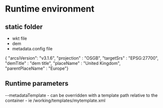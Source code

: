 # Runtime environment

## static folder
- wkt file
- dem
- metadata.config file

{
            "arcsiVersion": "v3.1.6",
            "projection" : "OSGB",
            "targetSrs" : "EPSG:27700",
            "demTitle" : "dem title",
            "placeName" : "United Kingdom",
            "parentPlaceName" : "Europe"}

## Runtime parameters
--metadataTemplate - can be overridden with a template path relative to the container - ie /working/templates/mytemplate.xml

